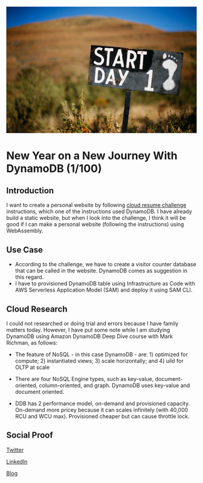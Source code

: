 <!-- This template removes the micro tutorial for a quicker post and removes images for a full template check out the 000-DAY-ARTICLE-LONG-TEMPLATE.MD-->

![placeholder image](day1.jpg)

# New Year on a New Journey With DynamoDB (1/100)

## Introduction

I want to create a personal website by following [cloud resume challenge](https://cloudresumechallenge.dev/instructions/) instructions, which one of the instructions used DynamoDB. I have already build a static website, but when I look into the challenge, I think it will be good if I can make a personal website (following the instructions) using WebAssembly.

## Use Case

- According to the challenge, we have to create a visitor counter database that can be called in the website. DynamoDB comes as suggestion in this regard.
- I have to provisioned DynamoDB table using Infrastructure as Code with AWS Serverless Application Model (SAM) and deploy it using SAM CLI.

## Cloud Research

I could not researched or doing trial and errors because I have family matters today. However, I have put some note while I am studying DynamoDB using Amazon DynamoDB Deep Dive course with Mark Richman, as follows:

- The feature of NoSQL - in this case DynamoDB - are: 1) optimized for compute; 2) instantiated views; 3) scale horizontally; and 4) uild for OLTP at scale

- There are four NoSQL Engine types, such as key-value, document-oriented, column-oriented, and graph. DynamoDB uses key-value and document oriented.

- DDB has 2 performance model, on-demand and provisioned capacity. On-demand more pricey because it can scales infinitely (with 40,000 RCU and WCU max). Provisioned cheaper but can cause throttle lock.

## Social Proof

[Twitter](https://twitter.com/Rizary_Andika/status/1345049353015099394)

[LinkedIn](https://www.linkedin.com/posts/andika-riyandi_rizary100daysofcloud-activity-6750815208043900928-MqWJ)

[Blog](https://dev.to/rizary/day-1-100-new-year-on-a-new-journey-with-dynamodb-1no4)
